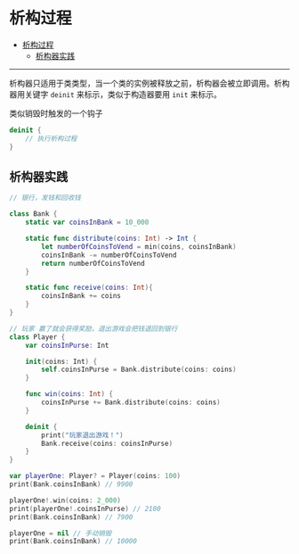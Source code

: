 # 析构过程

- [析构过程](#析构过程)
  - [析构器实践](#析构器实践)

---

析构器只适用于类类型，当一个类的实例被释放之前，析构器会被立即调用。析构器用关键字 `deinit` 来标示，类似于构造器要用 `init` 来标示。

类似销毁时触发的一个钩子

```swift
deinit {
    // 执行析构过程
}
```

## 析构器实践

```swift
// 银行，发钱和回收钱

class Bank {
    static var coinsInBank = 10_000

    static func distribute(coins: Int) -> Int {
        let numberOfCoinsToVend = min(coins, coinsInBank)
        coinsInBank -= numberOfCoinsToVend
        return numberOfCoinsToVend
    }

    static func receive(coins: Int){
        coinsInBank += coins
    }
}

// 玩家 赢了就会获得奖励，退出游戏会把钱退回到银行
class Player {
    var coinsInPurse: Int

    init(coins: Int) {
        self.coinsInPurse = Bank.distribute(coins: coins)
    }

    func win(coins: Int) {
        coinsInPurse += Bank.distribute(coins: coins)
    }

    deinit {
        print("玩家退出游戏！")
        Bank.receive(coins: coinsInPurse)
    }
}

var playerOne: Player? = Player(coins: 100)
print(Bank.coinsInBank) // 9900

playerOne!.win(coins: 2_000)
print(playerOne!.coinsInPurse) // 2100
print(Bank.coinsInBank) // 7900

playerOne = nil // 手动销毁
print(Bank.coinsInBank) // 10000
```

